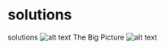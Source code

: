 # solutions
solutions
![alt text](https://github.com/[username]/[reponame]/blob/[branch]/image.jpg?raw=true)
The Big Picture
![alt text](https://docs.identityserver.io/en/latest/_images/protocols.png)
